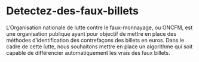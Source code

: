 # Detectez-des-faux-billets
L’Organisation nationale de lutte contre le faux-monnayage, ou ONCFM,
est une organisation publique ayant pour objectif de mettre en place des
méthodes d’identification des contrefaçons des billets en euros. Dans le
cadre de cette lutte, nous souhaitons mettre en place un algorithme qui
soit capable de différencier automatiquement les vrais des faux billets.
